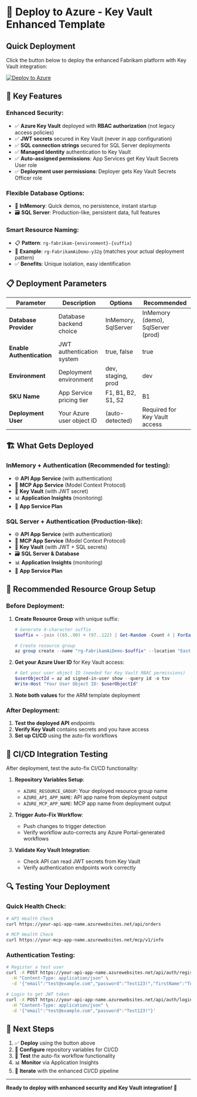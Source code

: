 # 🚀 Deploy to Azure - Key Vault Enhanced Template

## Quick Deployment

Click the button below to deploy the enhanced Fabrikam platform with Key Vault integration:

[![Deploy to Azure](https://aka.ms/deploytoazurebutton)](https://portal.azure.com/#create/Microsoft.Template/uri/https%3A%2F%2Fraw.githubusercontent.com%2Fdavebirr%2FFabrikam-Project%2Fmain%2Fdeployment%2FAzureDeploymentTemplate.json)

## 🔐 Key Features

### Enhanced Security:
- ✅ **Azure Key Vault** deployed with **RBAC authorization** (not legacy access policies)
- ✅ **JWT secrets** secured in Key Vault (never in app configuration)
- ✅ **SQL connection strings** secured for SQL Server deployments
- ✅ **Managed Identity** authentication to Key Vault
- ✅ **Auto-assigned permissions**: App Services get Key Vault Secrets User role
- ✅ **Deployment user permissions**: Deployer gets Key Vault Secrets Officer role

### Flexible Database Options:
- 🚀 **InMemory**: Quick demos, no persistence, instant startup
- 🗃️ **SQL Server**: Production-like, persistent data, full features

### Smart Resource Naming:
- 📋 **Pattern**: `rg-fabrikam-{environment}-{suffix}`
- 🔀 **Example**: `rg-FabrikamAiDemo-y32g` (matches your actual deployment pattern)
- ✅ **Benefits**: Unique isolation, easy identification

## 📋 Deployment Parameters

| Parameter | Description | Options | Recommended |
|-----------|-------------|---------|-------------|
| **Database Provider** | Database backend choice | InMemory, SqlServer | InMemory (demo), SqlServer (prod) |
| **Enable Authentication** | JWT authentication system | true, false | true |
| **Environment** | Deployment environment | dev, staging, prod | dev |
| **SKU Name** | App Service pricing tier | F1, B1, B2, S1, S2 | B1 |
| **Deployment User** | Your Azure user object ID | (auto-detected) | Required for Key Vault access |

## 🏗️ What Gets Deployed

### InMemory + Authentication (Recommended for testing):
- 🌐 **API App Service** (with authentication)
- 🤖 **MCP App Service** (Model Context Protocol)
- 🔐 **Key Vault** (with JWT secret)
- 📊 **Application Insights** (monitoring)
- 📱 **App Service Plan**

### SQL Server + Authentication (Production-like):
- 🌐 **API App Service** (with authentication)
- 🤖 **MCP App Service** (Model Context Protocol)
- 🔐 **Key Vault** (with JWT + SQL secrets)
- 🗃️ **SQL Server & Database**
- 📊 **Application Insights** (monitoring)
- 📱 **App Service Plan**

## 🔧 Recommended Resource Group Setup

### Before Deployment:
1. **Create Resource Group** with unique suffix:
   ```powershell
   # Generate 4-character suffix
   $suffix = -join ((65..90) + (97..122) | Get-Random -Count 4 | ForEach-Object {[char]$_})
   
   # Create resource group
   az group create --name "rg-FabrikamAiDemo-$suffix" --location "East US 2"
   ```

2. **Get your Azure User ID** for Key Vault access:
   ```powershell
   # Get your user object ID (needed for Key Vault RBAC permissions)
   $userObjectId = az ad signed-in-user show --query id -o tsv
   Write-Host "Your User Object ID: $userObjectId"
   ```

3. **Note both values** for the ARM template deployment

### After Deployment:
1. **Test the deployed API** endpoints
2. **Verify Key Vault** contains secrets and you have access
3. **Set up CI/CD** using the auto-fix workflows

## 🔄 CI/CD Integration Testing

After deployment, test the auto-fix CI/CD functionality:

1. **Repository Variables Setup**:
   - `AZURE_RESOURCE_GROUP`: Your deployed resource group name
   - `AZURE_API_APP_NAME`: API app name from deployment output
   - `AZURE_MCP_APP_NAME`: MCP app name from deployment output

2. **Trigger Auto-Fix Workflow**:
   - Push changes to trigger detection
   - Verify workflow auto-corrects any Azure Portal-generated workflows

3. **Validate Key Vault Integration**:
   - Check API can read JWT secrets from Key Vault
   - Verify authentication endpoints work correctly

## 🔍 Testing Your Deployment

### Quick Health Check:
```bash
# API Health Check
curl https://your-api-app-name.azurewebsites.net/api/orders

# MCP Health Check  
curl https://your-mcp-app-name.azurewebsites.net/mcp/v1/info
```

### Authentication Testing:
```bash
# Register a test user
curl -X POST https://your-api-app-name.azurewebsites.net/api/auth/register \
  -H "Content-Type: application/json" \
  -d '{"email":"test@example.com","password":"Test123!","firstName":"Test","lastName":"User"}'

# Login to get JWT token
curl -X POST https://your-api-app-name.azurewebsites.net/api/auth/login \
  -H "Content-Type: application/json" \
  -d '{"email":"test@example.com","password":"Test123!"}'
```

## 🎯 Next Steps

1. ✅ **Deploy** using the button above
2. 🔧 **Configure** repository variables for CI/CD
3. 🧪 **Test** the auto-fix workflow functionality
4. 📊 **Monitor** via Application Insights
5. 🔄 **Iterate** with the enhanced CI/CD pipeline

---

**Ready to deploy with enhanced security and Key Vault integration! 🚀**
